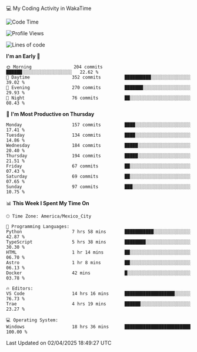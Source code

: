💻 My Coding Activity in WakaTime
<!--START_SECTION:waka-->
![Code Time](http://img.shields.io/badge/Code%20Time-328%20hrs%2021%20mins-blue)

![Profile Views](http://img.shields.io/badge/Profile%20Views-0-blue)

![Lines of code](https://img.shields.io/badge/From%20Hello%20World%20I%27ve%20Written-1.9%20million%20lines%20of%20code-blue)

**I'm an Early 🐤** 

```text
🌞 Morning                204 commits         ██████░░░░░░░░░░░░░░░░░░░   22.62 % 
🌆 Daytime                352 commits         ██████████░░░░░░░░░░░░░░░   39.02 % 
🌃 Evening                270 commits         ███████░░░░░░░░░░░░░░░░░░   29.93 % 
🌙 Night                  76 commits          ██░░░░░░░░░░░░░░░░░░░░░░░   08.43 % 
```
📅 **I'm Most Productive on Thursday** 

```text
Monday                   157 commits         ████░░░░░░░░░░░░░░░░░░░░░   17.41 % 
Tuesday                  134 commits         ████░░░░░░░░░░░░░░░░░░░░░   14.86 % 
Wednesday                184 commits         █████░░░░░░░░░░░░░░░░░░░░   20.40 % 
Thursday                 194 commits         █████░░░░░░░░░░░░░░░░░░░░   21.51 % 
Friday                   67 commits          ██░░░░░░░░░░░░░░░░░░░░░░░   07.43 % 
Saturday                 69 commits          ██░░░░░░░░░░░░░░░░░░░░░░░   07.65 % 
Sunday                   97 commits          ███░░░░░░░░░░░░░░░░░░░░░░   10.75 % 
```


📊 **This Week I Spent My Time On** 

```text
🕑︎ Time Zone: America/Mexico_City

💬 Programming Languages: 
Python                   7 hrs 58 mins       ███████████░░░░░░░░░░░░░░   42.87 % 
TypeScript               5 hrs 38 mins       ████████░░░░░░░░░░░░░░░░░   30.30 % 
HTML                     1 hr 14 mins        ██░░░░░░░░░░░░░░░░░░░░░░░   06.70 % 
Astro                    1 hr 8 mins         ██░░░░░░░░░░░░░░░░░░░░░░░   06.13 % 
Docker                   42 mins             █░░░░░░░░░░░░░░░░░░░░░░░░   03.78 % 

🔥 Editors: 
VS Code                  14 hrs 16 mins      ███████████████████░░░░░░   76.73 % 
Trae                     4 hrs 19 mins       ██████░░░░░░░░░░░░░░░░░░░   23.27 % 

💻 Operating System: 
Windows                  18 hrs 36 mins      █████████████████████████   100.00 % 
```


 Last Updated on 02/04/2025 18:49:27 UTC
<!--END_SECTION:waka-->
